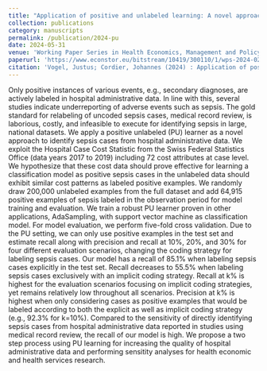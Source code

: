 ```yaml
---
title: "Application of positive and unlabeled learning: A novel approach for identifying sepsis cases from hospital administrative data"
collection: publications
category: manuscripts
permalink: /publication/2024-pu
date: 2024-05-31
venue: 'Working Paper Series in Health Economics, Management and Policy'
paperurl: 'https://www.econstor.eu/bitstream/10419/300110/1/wps-2024-02.pdf'
citation: 'Vogel, Justus; Cordier, Johannes (2024) : Application of positive and unlabeled learning: A novel approach for identifying sepsis cases from hospital administrative data, Working Paper Series in Health Economics, Management and Policy, No. 2024-02, University of St.Gallen, School of Medicine, Chair of Health Economics, Policy and Management, St.Gallen'
---
```



Only positive instances of various events, e.g., secondary diagnoses, are actively labeled in hospital administrative data. In line with this, several studies indicate underreporting of adverse events such as sepsis. The gold standard for relabeling of uncoded sepsis cases, medical record review, is laborious, costly, and infeasible to execute for identifying sepsis in large, national datasets. We apply a positive unlabeled (PU) learner as a novel approach to identify sepsis cases from hospital administrative data. We exploit the Hospital Case Cost Statistic from the Swiss Federal Statistics Office (data years 2017 to 2019) including 72 cost attributes at case level. We hypothesize that these cost data should prove effective for learning a classification model as positive sepsis cases in the unlabeled data should exhibit similar cost patterns as labeled positive examples. We randomly draw 200,000 unlabeled examples from the full dataset and add 64,915 positive examples of sepsis labeled in the observation period for model training and evaluation. We train a robust PU learner proven in other applications, AdaSampling, with support vector machine as classification model. For model evaluation, we perform five-fold cross validation. Due to the PU setting, we can only use positive examples in the test set and estimate recall along with precision and recall at 10%, 20%, and 30% for four different evaluation scenarios, changing the coding strategy for labeling sepsis cases. Our model has a recall of 85.1% when labeling sepsis cases explicitly in the test set. Recall decreases to 55.5% when labeling sepsis cases exclusively with an implicit coding strategy. Recall at k% is highest for the evaluation scenarios focusing on implicit coding strategies, yet remains relatively low throughout all scenarios. Precision at k% is highest when only considering cases as positive examples that would be labeled according to both the explicit as well as implicit coding strategy (e.g., 92.3% for k=10%). Compared to the sensitivity of directly identifying sepsis cases from hospital administrative data reported in studies using medical record review, the recall of our model is high. We propose a two step process using PU learning for increasing the quality of hospital administrative data and performing sensitity analyses for health economic and health services research.